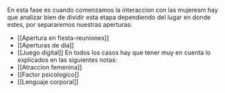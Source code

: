 En esta fase es cuando comenzamos la interaccion con las mujeresm hay que analizar bien de dividir esta etapa dependiendo del lugar en donde estes, por separaremos nuestras aperturas:
- [[Apertura en fiesta-reuniones]]
- [[Aperturas de dia]]
- [[Juego digital]]
En todos los casos hay que tener muy en cuenta lo explicados en las siguientes notas:
- [[Atraccion femenina]]
- [[Factor psicologico]]
- [[Lenguaje corporal]]
